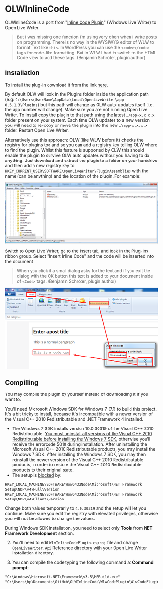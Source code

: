 # OLWInlineCode

OLWInlineCode is a port from "[Inline Code Plugin](https://www.ticklishtechs.net/2008/02/21/windows-live-writer-plugin-for-code-in-wordpress/)" (Windows Live Writer) to Open Live Writer.

> But I was missing one function I’m using very often when I write posts on programming. There is no way in the WYSIWYG editor of WLW to format Text like `this`. In WordPress you can use the `<code></code>` tags for code-like formatting. But in WLW I had to switch to the HTML Code view to add these tags.
(Benjamin Schröter, plugin author)

## Installation
To install the plug-in download it from the link [here](https://github.com/coldscientist/olwinlinecode/releases/latest).

By default OLW will look in the Plugins folder inside the application path (e.g: `C:\Users\UserName\AppData\Local\OpenLiveWriter\app-0.5.1.3\Plugins`) but this path will change as OLW auto-updates itself (i.e. the app number will change). Make sure you are not running Open Live Writer. To install copy the plugin to that path using the latest `…\app-x.x.x.x` folder present on your system. Each time OLW updates to a new version you will need to re-copy or move the plugin into the new `…\app-x.x.x.x` folder. Restart Open Live Writer.

Alternatively use this approach: OLW (like WLW before it) checks the registry for plugins too and so you can add a registry key telling OLW where to find the plugin. Whilst this feature is supported by OLW this should enable the plugin to survive OLW auto updates without you having to do anything. Just download and extract the plugin to a folder on your harddrive and then add a new registry key to `HKEY_CURRENT_USER\SOFTWARE\OpenLiveWriter\PluginAssemblies` with the name (can be anything) and the location of the plugin. For example:

![OLW PluginAssemblies](Screenshots/InlineCode-OLW-PluginAssemblies.png)

Switch to Open Live Writer, go to the Insert tab, and look in the Plug-ins ribbon group. Select "Insert Inline Code" and the code will be inserted into the document

> When you click it a small dialog asks for the text and if you exit the dialog with the OK button this text is added to your document inside of `<Code>` tags.
(Benjamin Schröter, plugin author)

![OLWInlineCode](Screenshots/InlineCode-OLW.png)

## Compilling
You may compile the plugin by yourself instead of downloading it if you want to.

You'll need [Microsoft Windows SDK for Windows 7 (7.1)](https://www.microsoft.com/en-us/download/details.aspx?id=8279) to build this project. It's a bit tricky to install, because it's incompatible with a newer version of the Visual C++ 2010 Redistributable and .NET Framework 4 installed. 

* The Windows 7 SDK installs version 10.0.30319 of the Visual C++ 2010 Redistributable. [You must uninstall all versions of the Visual C++ 2010 Redistributable before installing the Windows 7 SDK](https://support.microsoft.com/en-us/help/2717426/windows-sdk-fails-to-install-with-return-code-5100), otherwise you'll receive the errorcode 5010 during installation. After uninstalling the Microsoft Visual C++ 2010 Redistributable products, you may install the Windows 7 SDK.  After installing the Windows 7 SDK, you may then reinstall the newer version of the Visual C++ 2010 Redistributable products, in order to restore the Visual C++ 2010 Redistributable products to their original state.
* The setup is [blocked](https://stackoverflow.com/questions/31455926/windows-sdk-7-1-setup-failure) by:

```
HKEY_LOCAL_MACHINE\SOFTWARE\Wow6432Node\Microsoft\NET Framework Setup\NDP\v4\Full\Version
HKEY_LOCAL_MACHINE\SOFTWARE\Wow6432Node\Microsoft\NET Framework Setup\NDP\v4\Client\Version
```

Change both values temporarily to `4.0.30319` and the setup will let you continue. Make sure you edit the registry with elevated privileges, otherwise you will not be allowed to change the values.

During Windows SDK installation, you need to select only **Tools** from **NET Framework Development** section.

2. You'll need to edit `WlmInlineCodePlugin.csproj` file and change `OpenLiveWriter.Api` Reference directory with your Open Live Writer installation directory.

3. You can compile the code typing the following command at **Command prompt**:

```
"C:\Windows\Microsoft.NET\Framework\v3.5\MSBuild.exe" "C:\Users\hp\Documents\GitHub\OLWInlineCode\WlwCodePlugin\WlwCodePlugin.sln"
```
